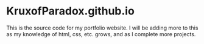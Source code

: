 # KruxofParadox.github.io

This is the source code for my portfolio website. I will be adding
more to this as my knowledge of html, css, etc. grows, and as I
complete more projects.
